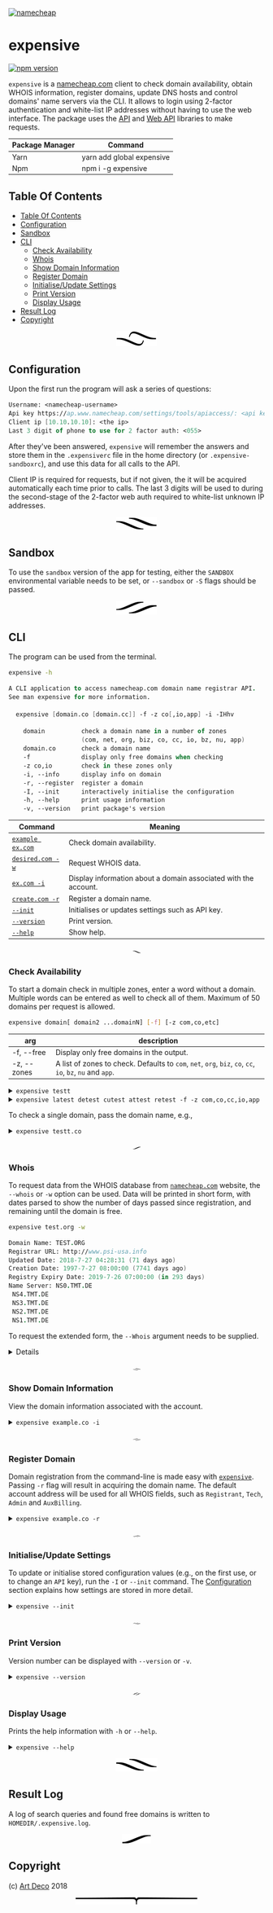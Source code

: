 [![namecheap](https://raw.githubusercontent.com/artdecocode/expensive/HEAD/images/nc.gif)](https://nameexpensive.com)

# expensive

[![npm version](https://badge.fury.io/js/expensive.svg)](https://npmjs.org/package/expensive)

`expensive` is a [namecheap.com](https://nameexpensive.com) client to check domain availability, obtain WHOIS information, register domains, update DNS hosts and control domains' name servers via the CLI. It allows to login using 2-factor authentication and white-list IP addresses without having to use the web interface. The package uses the [API](https://github.com/rqt/namecheap) and [Web API](https://github.com/rqt/namecheap-web) libraries to make requests.

| Package Manager |          Command          |
| --------------- | ------------------------- |
| Yarn            | yarn add global expensive |
| Npm             | npm i -g expensive        |

## Table Of Contents

- [Table Of Contents](#table-of-contents)
- [Configuration](#configuration)
- [Sandbox](#sandbox)
- [CLI](#cli)
  * [Check Availability](#check-availability)
  * [Whois](#whois)
  * [Show Domain Information](#show-domain-information)
  * [Register Domain](#register-domain)
  * [Initialise/Update Settings](#initialiseupdate-settings)
  * [Print Version](#print-version)
  * [Display Usage](#display-usage)
- [Result Log](#result-log)
- [Copyright](#copyright)

<p align="center"><a href="#table-of-contents"><img src=".documentary/section-breaks/0.svg?sanitize=true"></a></p>

## Configuration

Upon the first run the program will ask a series of questions:

```fs
Username: <namecheap-username>
Api key https://ap.www.namecheap.com/settings/tools/apiaccess/: <api key>
Client ip [10.10.10.10]: <the ip>
Last 3 digit of phone to use for 2 factor auth: <055>
```

After they've been answered, `expensive` will remember the answers and store them in the `.expensiverc` file in the home directory (or `.expensive-sandboxrc`), and use this data for all calls to the API.

Client IP is required for requests, but if not given, the it will be acquired automatically each time prior to calls. The last 3 digits will be used to during the second-stage of the 2-factor web auth required to white-list unknown IP addresses.

<p align="center"><a href="#table-of-contents"><img src=".documentary/section-breaks/1.svg?sanitize=true"></a></p>

## Sandbox

To use the `sandbox` version of the app for testing, either the `SANDBOX` environmental variable needs to be set, or `--sandbox` or `-S` flags should be passed.

<p align="center"><a href="#table-of-contents"><img src=".documentary/section-breaks/2.svg?sanitize=true"></a></p>

## CLI

The program can be used from the terminal.

```sh
expensive -h
```

```fs
A CLI application to access namecheap.com domain name registrar API.
See man expensive for more information.

  expensive [domain.co [domain.cc]] -f -z co[,io,app] -i -IHhv

	domain        	check a domain name in a number of zones
	              	(com, net, org, biz, co, cc, io, bz, nu, app)
	domain.co     	check a domain name
	-f            	display only free domains when checking
	-z co,io      	check in these zones only
	-i, --info    	display info on domain
	-r, --register	register a domain
	-I, --init    	interactively initialise the configuration
	-h, --help    	print usage information
	-v, --version 	print package's version
```


|                 Command                 |                             Meaning                             |
| --------------------------------------- | --------------------------------------------------------------- |
| [`example ex.com`](#check-availability) | Check domain availability.                                      |
| [`desired.com -w`](#whois)              | Request WHOIS data.                                             |
| [`ex.com -i`](#show-domain-information) | Display information about a domain associated with the account. |
| [`create.com -r`](#register-domain)     | Register a domain name.                                         |
| [`--init`](#initialiseupdate-settings)  | Initialises or updates settings such as API key.                |
| [`--version`](#print-version)           | Print version.                                                  |
| [`--help`](#display-usage)              | Show help.                                                      |

<p align="center"><a href="#table-of-contents"><img src=".documentary/section-breaks/3.svg?sanitize=true" width="15"></a></p>

### Check Availability

To start a domain check in multiple zones, enter a word without a domain. Multiple words can be entered as well to check all of them. Maximum of 50 domains per request is allowed.

```sh
expensive domain[ domain2 ...domainN] [-f] [-z com,co,etc]
```

|     arg     |                                                description                                                |
| ----------- | --------------------------------------------------------------------------------------------------------- |
| -f, --free  | Display only free domains in the output.                                                                  |
| -z, --zones | A list of zones to check. Defaults to `com`, `net`, `org`, `biz`, `co`, `cc`, `io`, `bz`, `nu` and `app`. |

<details>
  <summary><code>expensive testt</code></summary>
  <table>
  <tr><td>
    <img alt="Checking domains." src="doc/check.gif" />
  </td></tr>
  </table>
</details>

<details>
  <summary><code>expensive latest detest cutest attest retest -f -z com,co,cc,io,app</code></summary>
  <table>
  <tr><td>
    <img alt="Checking free domains in specified zones." src="doc/check-f.gif" />
  </td></tr>
  </table>
</details>


To check a single domain, pass the domain name, e.g.,

<details>
  <summary><code>expensive testt.co</code></summary>
  <table>
  <tr><td>
    <img alt="Checking a single domain." src="doc/single.gif" />
  </td></tr>
  </table>
</details>

<p align="center"><a href="#table-of-contents"><img src=".documentary/section-breaks/4.svg?sanitize=true" width="15"></a></p>

### Whois

To request data from the WHOIS database from [`namecheap.com`](https://nameexpensive.com) website, the `--whois` or `-w` option can be used. Data will be printed in short form, with dates parsed to show the number of days passed since registration, and remaining until the domain is free.

```sh
expensive test.org -w
```

```fs
Domain Name: TEST.ORG
Registrar URL: http://www.psi-usa.info
Updated Date: 2018-7-27 04:28:31 (71 days ago)
Creation Date: 1997-7-27 08:00:00 (7741 days ago)
Registry Expiry Date: 2019-7-26 07:00:00 (in 293 days)
Name Server: NS0.TMT.DE
 NS4.TMT.DE
 NS3.TMT.DE
 NS2.TMT.DE
 NS1.TMT.DE
```

To request the extended form, the `--Whois` argument needs to be supplied.

<details>
<code>expensive test.org --Whois</code>

```fs
Domain Name: TEST.ORG
Registry Domain ID: D380528-LROR
Registrar WHOIS Server: whois.psi-usa.info
Registrar URL: http://www.psi-usa.info
Updated Date: 2018-07-27T01:28:31Z
Creation Date: 1997-07-27T04:00:00Z
Registry Expiry Date: 2019-07-26T04:00:00Z
Registrar Registration Expiration Date:
Registrar: PSI-USA, Inc. dba Domain Robot
Registrar IANA ID: 151
Registrar Abuse Contact Email: domain-abuse@psi-usa.info
Registrar Abuse Contact Phone: +49.94159559482
Reseller:
Domain Status: clientTransferProhibited https://icann.org/epp#clientTransferProhibited
Registrant Organization: TMT Teleservice GmbH &amp; Co.KG
Registrant State/Province: Bayern
Registrant Country: DE
Name Server: NS0.TMT.DE
Name Server: NS4.TMT.DE
Name Server: NS3.TMT.DE
Name Server: NS2.TMT.DE
Name Server: NS1.TMT.DE
DNSSEC: unsigned
URL of the ICANN Whois Inaccuracy Complaint Form https://www.icann.org/wicf/)
&gt;&gt;&gt; Last update of WHOIS database: 2018-10-06T01:22:28Z
```
</details>

<p align="center"><a href="#table-of-contents"><img src=".documentary/section-breaks/5.svg?sanitize=true" width="15"></a></p>

### Show Domain Information

View the domain information associated with the account.

<details>
  <summary><code>expensive example.co -i</code></summary>
  <table>
  <tr><td>
    <img alt="Viewing information for a single domain." src="doc/info.gif" />
  </td></tr>
  </table>
</details>

<p align="center"><a href="#table-of-contents"><img src=".documentary/section-breaks/6.svg?sanitize=true" width="15"></a></p>

### Register Domain

Domain registration from the command-line is made easy with [`expensive`](https://nameexpensive.com). Passing `-r` flag will result in acquiring the domain name. The default account address will be used for all WHOIS fields, such as `Registrant`, `Tech`, `Admin` and `AuxBilling`.

<details>
  <summary><code>expensive example.co -r</code></summary>
  <table>
  <tr><td>
    <img alt="Registering a domain name." src="doc/register.gif" />
  </td></tr>
  </table>
</details>

<p align="center"><a href="#table-of-contents"><img src=".documentary/section-breaks/7.svg?sanitize=true" width="15"></a></p>

### Initialise/Update Settings

To update or initialise stored configuration values (e.g., on the first use, or to change an `API` key), run the `-I` or `--init` command. The [Configuration](#configuration) section explains how settings are stored in more detail.

<details>
  <summary><code>expensive --init</code></summary>
  <table>
  <tr><td>
    <img alt="Updating the stored configuration." src="doc/init.gif" />
  </td></tr>
  </table>
</details>

<p align="center"><a href="#table-of-contents"><img src=".documentary/section-breaks/8.svg?sanitize=true" width="15"></a></p>

### Print Version

Version number can be displayed with `--version` or `-v`.

<details>
  <summary><code>expensive --version</code></summary>
  <table>
  <tr><td>
    <img alt="Viewing the version." src="doc/version.gif" />
  </td></tr>
  </table>
</details>

<p align="center"><a href="#table-of-contents"><img src=".documentary/section-breaks/9.svg?sanitize=true" width="15"></a></p>

### Display Usage

Prints the help information with `-h` or `--help`.

<details>
  <summary><code>expensive --help</code></summary>
  <table>
  <tr><td>
    <img alt="Displaying the usage." src="doc/usage.gif" />
  </td></tr>
  </table>
</details>

<p align="center"><a href="#table-of-contents"><img src=".documentary/section-breaks/10.svg?sanitize=true"></a></p>














## Result Log

A log of search queries and found free domains is written to `HOMEDIR/.expensive.log`.

<p align="center"><a href="#table-of-contents"><img src=".documentary/section-breaks/11.svg?sanitize=true"></a></p>

## Copyright

(c) [Art Deco][1] 2018

[1]: https://artd.eco

<p align="center"><a href="#table-of-contents"><img src=".documentary/section-breaks/-1.svg?sanitize=true"></a></p>